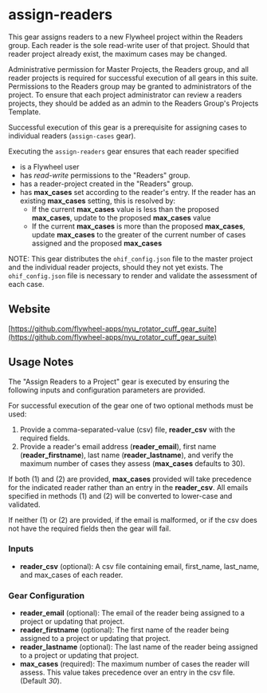 # assign-readers

This gear assigns readers to a new Flywheel project within the Readers group. Each reader is the sole read-write user of that project. Should that reader project already exist, the maximum cases may be changed.

Administrative permission for Master Projects, the Readers group, and all reader projects is required for successful execution of all gears in this suite. Permissions to the Readers group may be granted to administrators of the project. To ensure that each project administrator can review a readers projects, they should be added as an admin to the Readers Group's Projects Template.

Successful execution of this gear is a prerequisite for assigning cases to individual readers (`assign-cases` gear).

Executing the `assign-readers` gear ensures that each reader specified

* is a Flywheel user
* has *read-write* permissions to the "Readers" group.
* has a reader-project created in the "Readers" group.
* has **max_cases** set according to the reader's entry. If the reader has an existing **max_cases** setting, this is resolved by:
  * If the current **max_cases** value is less than the proposed **max_cases**, update to the proposed **max_cases** value
  * If the current **max_cases** is more than the proposed **max_cases**, update **max_cases** to the greater of the current number of cases assigned and the proposed **max_cases**


NOTE: This gear distributes the `ohif_config.json` file to the master project and the individual reader projects, should they not yet exists. The `ohif_config.json` file is necessary to render and validate the assessment of each case.

## Website

[https://github.com/flywheel-apps/nyu_rotator_cuff_gear_suite](https://github.com/flywheel-apps/nyu_rotator_cuff_gear_suite)

## Usage Notes

The "Assign Readers to a Project" gear is executed by ensuring the following inputs and configuration parameters are provided.

For successful execution of the gear one of two optional methods must be used:

1. Provide a comma-separated-value (csv) file, **reader_csv** with the required fields.
2. Provide a reader's email address (**reader_email**), first name (**reader_firstname**), last name (**reader_lastname**), and verify the maximum number of cases they assess (**max_cases** defaults to 30).

If both (1) and (2) are provided, **max_cases** provided will take precedence for the indicated reader rather than an entry in the **reader_csv**. All emails specified in methods (1) and (2) will be converted to lower-case and validated.

If neither (1) or (2) are provided, if the email is malformed, or if the csv does not have the required fields then the gear will fail.

### Inputs

* **reader_csv** (optional): A csv file containing email, first_name, last_name, and max_cases of each reader.

### Gear Configuration

* **reader_email** (optional): The email of the reader being assigned to a project or updating that project.
* **reader_firstname** (optional): The first name of the reader being assigned to a project or updating that project.
* **reader_lastname** (optional): The last name of the reader being assigned to a project or updating that project.
* **max_cases** (required): The maximum number of cases the reader will assess. This value takes precedence over an entry in the csv file. (Default *30*).
